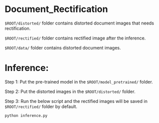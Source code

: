 # Document_Rectification

`$ROOT/distorted/` folder contains distorted document images that needs rectification.

`$ROOT/rectified/` folder contains rectified image after the inference.

`$ROOT/data/` folder contains distorted document images.



# Inference:

Step 1: Put the pre-trained model in the `$ROOT/model_pretrained/` folder.

Step 2: Put the distorted images in the `$ROOT/distorted/` folder.

Step 3: Run the below script and the rectified images will be saved in `$ROOT/rectified/` folder by default.

  
    python inference.py
